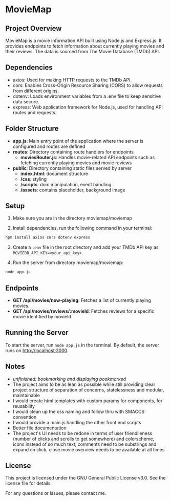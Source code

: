 # MovieMap

## Project Overview

MovieMap is a movie information API built using Node.js and Express.js. It provides endpoints to fetch information about currently playing movies and  their reviews. The data is sourced from The Movie Database (TMDb) API.

## Dependencies

- axios: Used for making HTTP requests to the TMDb API.
- cors: Enables Cross-Origin Resource Sharing (CORS) to allow requests from different origins.
- dotenv: Loads environment variables from a .env file to keep sensitive data secure.
- express: Web application framework for Node.js, used for handling API routes and requests.

## Folder Structure

- **app.js**: Main entry point of the application where the server is configured and routes are defined
- **routes**: Directory containing route handlers for endpoints
  - **moviesRouter.js**: Handles movie-related API endpoints such as fetching currently playing movies and movie reviews
- **public**: Directory containing static files served by server
  - **index.html**: document structure
  - **/css**: styling
  - **/scripts**: dom manipulation, event handling
  - **/assets**: contains placeholder, background image

## Setup

1. Make sure you are in the directory moviemap/moviemap

2. Install dependencies, run the following command in your terminal:

```bash
npm install axios cors dotenv express
``` 

3. Create a `.env` file in the root directory and add your TMDb API key as `MOVIEDB_API_KEY=<your_api_key>`.

4. Run the server from directory moviemap/moviemap:

```bash
node app.js
``` 

## Endpoints

- **GET /api/movies/now-playing**: Fetches a list of currently playing movies.
- **GET /api/movies/reviews/:movieId**: Fetches reviews for a specific movie identified by movieId.

## Running the Server

To start the server, run `node app.js` in the terminal. By default, the server runs on [http://localhost:3000](http://localhost:3000).

## Notes

- *unfinished: bookmarking and displaying bookmarked*
- The project aims to be as lean as possible while still providing clear project structure of separation of concerns, statelessness and modular, maintainable
- I would create html templates with custom params for components, for reusability
- I would clean up the css naming and follow thru with SMACCS convention
- I would provide a main.js handling the other front end scripts
- Better file documentation
- The project's UI needs to be redone in terms of user friendlieness (number of clicks and scrolls to get somewhere) and colorscheme, icons instead of so much text, comments need to be substrings and expand on click, close movie overview needs to be available at all times

## License

This project is licensed under the GNU General Public License v3.0. See the license file for details.

For any questions or issues, please contact me.
